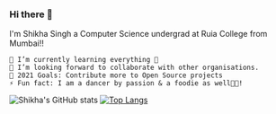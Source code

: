 ### Hi there 👋

I'm Shikha Singh a Computer Science undergrad at Ruia College from Mumbai!!

    🌱 I’m currently learning everything 🤣
    👯 I’m looking forward to collaborate with other organisations.
    🚀 2021 Goals: Contribute more to Open Source projects
    ⚡ Fun fact: I am a dancer by passion & a foodie as well🍕😂!   
   ![Shikha's GitHub stats](https://github-readme-stats.vercel.app/api?username=shikha12264&show_icons=true&theme=radical)
   [![Top Langs](https://github-readme-stats.vercel.app/api/top-langs/?username=shikha12264)](https://github.com/shikha12264/github-readme-stats)



